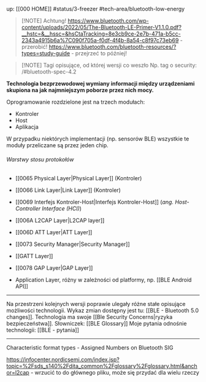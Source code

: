 up: [[000 HOME]]
#status/3-freezer
#tech-area/bluetooth-low-energy 


> [!NOTE] Achtung!
> https://www.bluetooth.com/wp-content/uploads/2022/05/The-Bluetooth-LE-Primer-V1.1.0.pdf?__hstc=&__hssc=&hsCtaTracking=8e3cb9ce-2e7b-471a-b5cc-2343a4915b6a%7C090f705a-f0df-4f4b-8a54-c8f97c73eb69 - przerobić!
> https://www.bluetooth.com/bluetooth-resources/?types=study-guide - przejrzeć to później!

> [!NOTE] Tagi opisujące, od której wersji co weszło
> Np. tag o security: /#bluetooth-spec-4.2

**Technologia bezprzewodowej wymiany informacji między urządzeniami skupiona na jak najmniejszym poborze przez nich mocy.**

Oprogramowanie rozdzielone jest na trzech modułach:
- Kontroler
- Host
- Aplikacja

W przypadku niektórych implementacji (np. sensorów BLE) wszystkie te moduły przeliczane są przez jeden chip.

###### Warstwy stosu protokołów
- [[0065 Physical Layer|Physical Layer]] (Kontroler)
- [[0066 Link Layer|Link Layer]] (Kontroler)
- [[0069 Interfejs Kontroler-Host|Interfejs Kontroler-Host]] (*ang. Host-Controller Interface (HCI)*)

- [[006A L2CAP Layer|L2CAP layer]]
- [[006D ATT Layer|ATT Layer]]
- [[0073 Security Manager|Security Manager]]
- [[GATT Layer]]
- [[0078 GAP Layer|GAP Layer]]
- Application Layer, różny w zależności od platformy, np. [[BLE Android API]]

---
Na przestrzeni kolejnych wersji poprawie ulegały różne stałe opisujące możliwości technologii. Wykaz zmian dostępny jest tu: [[BLE - Bluetooth 5.0 changes]].
Technologia ma swoje [[Ble Security Concerns|ryzyka bezpieczeństwa]].
Słowniczek: [[BLE Glossary]]
Moje pytania odnośnie technologii: [[BLE - pytania]]

---
Characteristic format types - Assigned Numbers on Bluetooth SIG

https://infocenter.nordicsemi.com/index.jsp?topic=%2Fsds_s140%2Fdita_common%2Fglossary%2Fglossary.html&anchor=l2cap - wrzucić to do głównego pliku, może się przydać dla wielu rzeczy


